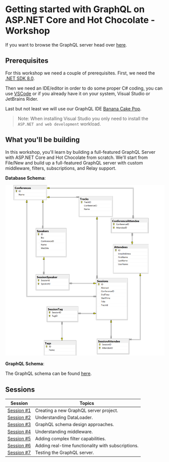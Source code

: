 # Getting started with GraphQL on ASP.NET Core and Hot Chocolate - Workshop

If you want to browse the GraphQL server head over [here](http://workshop.chillicream.com/).

## Prerequisites

For this workshop we need a couple of prerequisites. First, we need the [.NET SDK 8.0](https://dotnet.microsoft.com/download/dotnet/8.0).

Then we need an IDE/editor in order to do some proper C# coding, you can use [VSCode](https://code.visualstudio.com/) or if you already have it on your system, Visual Studio or JetBrains Rider.

Last but not least we will use our GraphQL IDE [Banana Cake Pop](https://chillicream.com/products/bananacakepop).

> Note: When installing Visual Studio you only need to install the `ASP.NET and web development` workload.

## What you'll be building

In this workshop, you'll learn by building a full-featured GraphQL Server with ASP.NET Core and Hot Chocolate from scratch. We'll start from File/New and build up a full-featured GraphQL server with custom middleware, filters, subscriptions, and Relay support.

**Database Schema**:

![Database Schema Diagram](docs/images/21-conference-planner-db-diagram.webp)

**GraphQL Schema**:

The GraphQL schema can be found [here](code/complete/schema.graphql).

## Sessions

| Session                                                    | Topics                                             |
|------------------------------------------------------------|----------------------------------------------------|
| [Session #1](docs/1-creating-a-graphql-server-project.md)  | Creating a new GraphQL server project.             |
| [Session #2](docs/2-understanding-data-loader.md)          | Understanding DataLoader.                          |
| [Session #3](docs/3-schema-design.md)                      | GraphQL schema design approaches.                  |
| [Session #4](docs/4-understanding-middleware.md)           | Understanding middleware.                          |
| [Session #5](docs/5-adding-complex-filter-capabilities.md) | Adding complex filter capabilities.                |
| [Session #6](docs/6-subscriptions.md)                      | Adding real-time functionality with subscriptions. |
| [Session #7](docs/7-testing-the-graphql-server.md)         | Testing the GraphQL server.                        |
